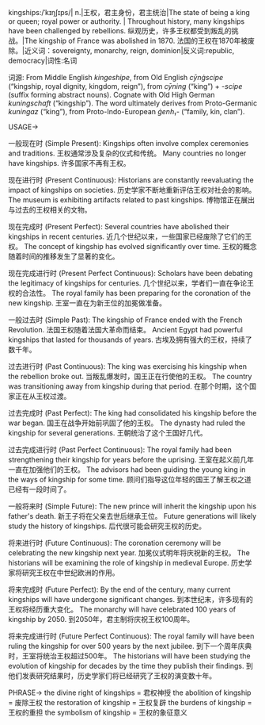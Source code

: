 kingships:/ˈkɪŋʃɪps/| n.|王权，君主身份，君主统治|The state of being a king or queen; royal power or authority. | Throughout history, many kingships have been challenged by rebellions. 纵观历史，许多王权都受到叛乱的挑战。|The kingship of France was abolished in 1870. 法国的王权在1870年被废除。|近义词：sovereignty, monarchy, reign, dominion|反义词:republic, democracy|词性:名词

词源:
From Middle English *kingeshipe*, from Old English *cȳnġscipe* (“kingship, royal dignity, kingdom, reign”), from *cȳning* (“king”) + *-scipe* (suffix forming abstract nouns). Cognate with Old High German *kuningschaft* (“kingship”).  The word ultimately derives from Proto-Germanic *kuningaz* (“king”), from Proto-Indo-European *ǵenh₁-* (“family, kin, clan”).

USAGE->

一般现在时 (Simple Present):
Kingships often involve complex ceremonies and traditions. 王权通常涉及复杂的仪式和传统。
Many countries no longer have kingships. 许多国家不再有王权。

现在进行时 (Present Continuous):
Historians are constantly reevaluating the impact of kingships on societies. 历史学家不断地重新评估王权对社会的影响。
The museum is exhibiting artifacts related to past kingships. 博物馆正在展出与过去的王权相关的文物。

现在完成时 (Present Perfect):
Several countries have abolished their kingships in recent centuries. 近几个世纪以来，一些国家已经废除了它们的王权。
The concept of kingship has evolved significantly over time. 王权的概念随着时间的推移发生了显著的变化。


现在完成进行时 (Present Perfect Continuous):
Scholars have been debating the legitimacy of kingships for centuries.  几个世纪以来，学者们一直在争论王权的合法性。
The royal family has been preparing for the coronation of the new kingship. 王室一直在为新王位的加冕做准备。

一般过去时 (Simple Past):
The kingship of France ended with the French Revolution. 法国王权随着法国大革命而结束。
Ancient Egypt had powerful kingships that lasted for thousands of years. 古埃及拥有强大的王权，持续了数千年。


过去进行时 (Past Continuous):
The king was exercising his kingship when the rebellion broke out. 当叛乱爆发时，国王正在行使他的王权。
The country was transitioning away from kingship during that period. 在那个时期，这个国家正在从王权过渡。


过去完成时 (Past Perfect):
The king had consolidated his kingship before the war began. 国王在战争开始前巩固了他的王权。
The dynasty had ruled the kingship for several generations. 王朝统治了这个王国好几代。

过去完成进行时 (Past Perfect Continuous):
The royal family had been strengthening their kingship for years before the uprising. 王室在起义前几年一直在加强他们的王权。
The advisors had been guiding the young king in the ways of kingship for some time.  顾问们指导这位年轻的国王了解王权之道已经有一段时间了。


一般将来时 (Simple Future):
The new prince will inherit the kingship upon his father's death. 新王子将在父亲去世后继承王位。
Future generations will likely study the history of kingships. 后代很可能会研究王权的历史。

将来进行时 (Future Continuous):
The coronation ceremony will be celebrating the new kingship next year.  加冕仪式明年将庆祝新的王权。
The historians will be examining the role of kingship in medieval Europe. 历史学家将研究王权在中世纪欧洲的作用。


将来完成时 (Future Perfect):
By the end of the century, many current kingships will have undergone significant changes. 到本世纪末，许多现有的王权将经历重大变化。
The monarchy will have celebrated 100 years of kingship by 2050. 到2050年，君主制将庆祝王权100周年。


将来完成进行时 (Future Perfect Continuous):
The royal family will have been ruling the kingship for over 500 years by the next jubilee. 到下一个周年庆典时，王室将统治王权超过500年。
The historians will have been studying the evolution of kingship for decades by the time they publish their findings. 到他们发表研究结果时，历史学家们将已经研究了王权的演变数十年。



PHRASE->
the divine right of kingships = 君权神授
the abolition of kingship = 废除王权
the restoration of kingship = 王权复辟
the burdens of kingship = 王权的重担
the symbolism of kingship = 王权的象征意义
